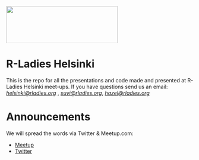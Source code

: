 <img src="https://github.com/rladies/starter-kit/blob/master/logo/R-LadiesGlobal_RBG_online_LogoWithText_Horizontal.png" data-canonical-src="https://github.com/rladies/starter-kit/blob/master/logo/R-LadiesGlobal_RBG_online_LogoWithText_Horizontal.png" width="300" height="100" />

# R-Ladies Helsinki
This is the repo for all the presentations and code made and presented at R-Ladies Helsinki meet-ups. If you have questions send us an email: *helsinki@rladies.org* , *suvi@rladies.org*, *hazel@rladies.org* 

# Announcements
We will spread the words via Twitter & Meetup.com:

- [Meetup](https://www.meetup.com/rladies-helsinki/)
- [Twitter](https://twitter.com/RLadiesHelsinki)
